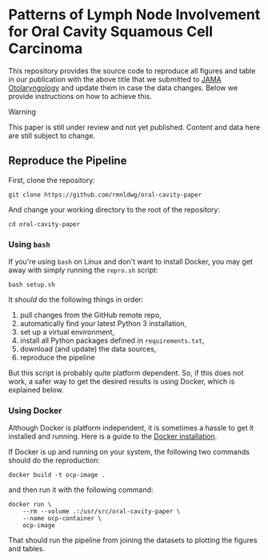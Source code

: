 # Patterns of Lymph Node Involvement for Oral Cavity Squamous Cell Carcinoma

This repository provides the source code to reproduce all figures and table in our publication with the above title that we submitted to [JAMA Otolaryngology] and update them in case the data changes. Below we provide instructions on how to achieve this.

> [!WARNING]
> This paper is still under review and not yet published. Content and data here are still subject to change.

[JAMA Otolaryngology]: https://jamanetwork.com/journals/jamaotolaryngology


## Reproduce the Pipeline

First, clone the repository:
```
git clone https://github.com/rmnldwg/oral-cavity-paper
```

And change your working directory to the root of the repository:
```
cd oral-cavity-paper
```


### Using `bash`

If you're using `bash` on Linux and don't want to install Docker, you may get away with simply running the `repro.sh` script:
```
bash setup.sh
```

It _should_ do the following things in order:
1. pull changes from the GitHub remote repo,
2. automatically find your latest Python 3 installation,
3. set up a virtual environment,
4. install all Python packages defined in `requirements.txt`,
5. download (and update) the data sources,
6. reproduce the pipeline

But this script is probably quite platform dependent. So, if this does not work, a safer way to get the desired results is using Docker, which is explained below.


### Using Docker

Although Docker is platform independent, it is sometimes a hassle to get it installed and running. Here is a guide to the [Docker installation].

If Docker is up and running on your system, the following two commands should do the reproduction:

```
docker build -t ocp-image .
```

and then run it with the following command:

```
docker run \
    --rm --volume .:/usr/src/oral-cavity-paper \
    --name ocp-container \
    ocp-image
```

That should run the pipeline from joining the datasets to plotting the figures and tables.

[docker installation]: https://docs.docker.com/get-docker/
